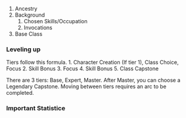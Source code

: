 1. Ancestry
2. Background
	1. Chosen Skills/Occupation
	2. Invocations
3. Base Class

### Leveling up
Tiers follow this formula.
	1. Character Creation (If tier 1), Class Choice, Focus
	2. Skill Bonus
	3. Focus
	4. Skill Bonus
	5. Class Capstone

There are 3 tiers: Base, Expert, Master. After Master, you can choose a Legendary Capstone.
Moving between tiers requires an arc to be completed.

### Important Statistice